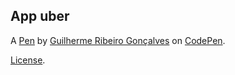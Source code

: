 App uber
--------


A [Pen](https://codepen.io/guilhermeribg/pen/QWjbXXZ) by [Guilherme Ribeiro Gonçalves](https://codepen.io/guilhermeribg) on [CodePen](https://codepen.io).

[License](https://codepen.io/guilhermeribg/pen/QWjbXXZ/license).
